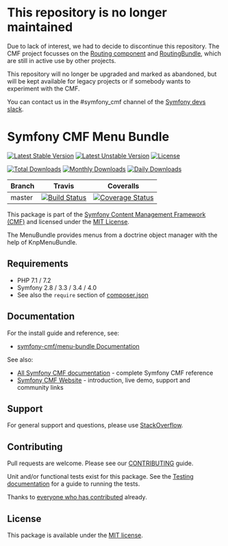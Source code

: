 # This repository is no longer maintained

Due to lack of interest, we had to decide to discontinue this repository. 
The CMF project focusses on the [Routing component](https://github.com/symfony-cmf/routing) and [RoutingBundle](https://github.com/symfony-cmf/routing-bundle), which are still in active use by other projects.

This repository will no longer be upgraded and marked as abandoned, but will be kept available for legacy projects or if somebody wants to experiment with the CMF.

You can contact us in the #symfony_cmf channel of the [Symfony devs slack](https://symfony.com/slack).

# Symfony CMF Menu Bundle

[![Latest Stable Version](https://poser.pugx.org/symfony-cmf/menu-bundle/v/stable)](https://packagist.org/packages/symfony-cmf/menu-bundle)
[![Latest Unstable Version](https://poser.pugx.org/symfony-cmf/menu-bundle/v/unstable)](https://packagist.org/packages/symfony-cmf/menu-bundle)
[![License](https://poser.pugx.org/symfony-cmf/menu-bundle/license)](https://packagist.org/packages/symfony-cmf/menu-bundle)

[![Total Downloads](https://poser.pugx.org/symfony-cmf/menu-bundle/downloads)](https://packagist.org/packages/symfony-cmf/menu-bundle)
[![Monthly Downloads](https://poser.pugx.org/symfony-cmf/menu-bundle/d/monthly)](https://packagist.org/packages/symfony-cmf/menu-bundle)
[![Daily Downloads](https://poser.pugx.org/symfony-cmf/menu-bundle/d/daily)](https://packagist.org/packages/symfony-cmf/menu-bundle)

Branch | Travis | Coveralls |
------ | ------ | --------- |
master | [![Build Status][travis_unstable_badge]][travis_link] | [![Coverage Status][coveralls_unstable_badge]][coveralls_unstable_link] |

This package is part of the [Symfony Content Management Framework (CMF)](http://cmf.symfony.com/) and licensed
under the [MIT License](LICENSE).

The MenuBundle provides menus from a doctrine object manager with the help of KnpMenuBundle.


## Requirements

* PHP 7.1 / 7.2
* Symfony 2.8 / 3.3 / 3.4 / 4.0
* See also the `require` section of [composer.json](composer.json)

## Documentation

For the install guide and reference, see:

* [symfony-cmf/menu-bundle Documentation](http://symfony.com/doc/master/cmf/bundles/menu/index.html)

See also:

* [All Symfony CMF documentation](http://symfony.com/doc/master/cmf/index.html) - complete Symfony CMF reference
* [Symfony CMF Website](http://cmf.symfony.com/) - introduction, live demo, support and community links

## Support

For general support and questions, please use [StackOverflow](http://stackoverflow.com/questions/tagged/symfony-cmf).

## Contributing

Pull requests are welcome. Please see our
[CONTRIBUTING](https://github.com/symfony-cmf/blob/master/CONTRIBUTING.md)
guide.

Unit and/or functional tests exist for this package. See the
[Testing documentation](http://symfony.com/doc/master/cmf/components/testing.html)
for a guide to running the tests.

Thanks to
[everyone who has contributed](contributors) already.

## License

This package is available under the [MIT license](src/Resources/meta/LICENSE).

[travis_legacy_badge]: https://travis-ci.org/symfony-cmf/menu-bundle.svg?branch=master
[travis_stable_badge]: https://travis-ci.org/symfony-cmf/menu-bundle.svg?branch=master
[travis_unstable_badge]: https://travis-ci.org/symfony-cmf/menu-bundle.svg?branch=master
[travis_link]: https://travis-ci.org/symfony-cmf/menu-bundle

[coveralls_legacy_badge]: https://coveralls.io/repos/github/symfony-cmf/menu-bundle/badge.svg?branch=master
[coveralls_legacy_link]: https://coveralls.io/github/symfony-cmf/menu-bundle?branch=master
[coveralls_stable_badge]: https://coveralls.io/repos/github/symfony-cmf/menu-bundle/badge.svg?branch=master
[coveralls_stable_link]: https://coveralls.io/github/symfony-cmf/menu-bundle?branch=master
[coveralls_unstable_badge]: https://coveralls.io/repos/github/symfony-cmf/menu-bundle/badge.svg?branch=master
[coveralls_unstable_link]: https://coveralls.io/github/symfony-cmf/menu-bundle?branch=master
